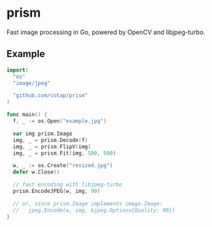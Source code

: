 prism
=====

Fast image processing in Go, powered by OpenCV and libjpeg-turbo.

## Example

```go
import(
  "os"
  "image/jpeg"

  "github.com/cotap/prism"
)

func main() {
  f, _ := os.Open("example.jpg")

  var img prism.Image
  img, _ = prism.Decode(f)
  img, _ = prism.FlipV(img)
  img, _ = prism.Fit(img, 500, 500)

  w, _ := os.Create("resized.jpg")
  defer w.Close()

  // fast encoding with libjpeg-turbo
  prism.EncodeJPEG(w, img, 90)

  // or, since prism.Image implements image.Image:
  //   jpeg.Encode(w, img, &jpeg.Options{Quality: 90})
}
```

